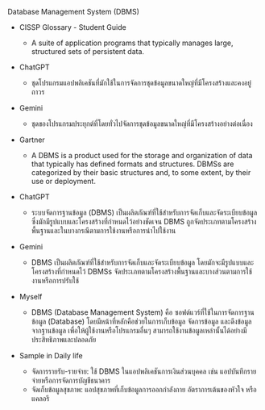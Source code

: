 Database Management System (DBMS)


- CISSP Glossary - Student Guide 

  - A suite of application programs that typically manages large, structured sets of persistent data.

- ChatGPT

  - ชุดโปรแกรมแอปพลิเคชันที่มักใช้ในการจัดการชุดข้อมูลขนาดใหญ่ที่มีโครงสร้างและคงอยู่ถาวร

- Gemini

  - ชุดของโปรแกรมประยุกต์ที่โดยทั่วไปจัดการชุดข้อมูลขนาดใหญ่ที่มีโครงสร้างอย่างต่อเนื่อง


- Gartner

  - A DBMS is a product used for the storage and organization of data that typically has defined formats and structures. DBMSs are categorized by their basic structures and, to some extent, by their use or deployment.

- ChatGPT

  - ระบบจัดการฐานข้อมูล (DBMS) เป็นผลิตภัณฑ์ที่ใช้สำหรับการจัดเก็บและจัดระเบียบข้อมูล ซึ่งมักมีรูปแบบและโครงสร้างที่กำหนดไว้อย่างชัดเจน DBMS ถูกจัดประเภทตามโครงสร้างพื้นฐานและในบางกรณีตามการใช้งานหรือการนำไปใช้งาน

- Gemini

  - DBMS เป็นผลิตภัณฑ์ที่ใช้สำหรับการจัดเก็บและจัดระเบียบข้อมูล โดยมักจะมีรูปแบบและโครงสร้างที่กำหนดไว้ DBMSs จัดประเภทตามโครงสร้างพื้นฐานและบางส่วนตามการใช้งานหรือการปรับใช้

- Myself

  - DBMS (Database Management System) คือ ซอฟต์แวร์ที่ใช้ในการจัดการฐานข้อมูล (Database) โดยมีหน้าที่หลักคือช่วยในการเก็บข้อมูล จัดการข้อมูล และดึงข้อมูลจากฐานข้อมูล เพื่อให้ผู้ใช้งานหรือโปรแกรมอื่นๆ สามารถใช้งานข้อมูลเหล่านั้นได้อย่างมีประสิทธิภาพและปลอดภัย

- Sample in Daily life

  - จัดการรายรับ-รายจ่าย: ใช้ DBMS ในแอปพลิเคชันการเงินส่วนบุคคล เช่น แอปบันทึกรายจ่ายหรือการจัดการบัญชีธนาคาร
  - จัดเก็บข้อมูลสุขภาพ: แอปสุขภาพที่เก็บข้อมูลการออกกำลังกาย อัตราการเต้นของหัวใจ หรือแคลอรี
